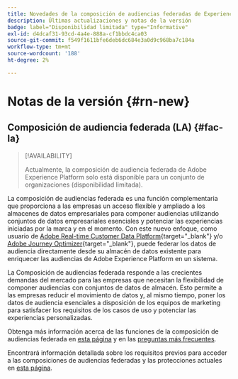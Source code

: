 ```yaml
---
title: Novedades de la composición de audiencias federadas de Experience Platform
description: Últimas actualizaciones y notas de la versión
badge: label="Disponibilidad limitada" type="Informative"
exl-id: d4dcaf31-93cd-4a4e-888a-cf1bbdc4ca03
source-git-commit: f549f1611bfe6deb6dc684e3a0d9c968ba7c184a
workflow-type: tm+mt
source-wordcount: '188'
ht-degree: 2%

---
```


# Notas de la versión {#rn-new}

## Composición de audiencia federada (LA) {#fac-la}

>[!AVAILABILITY]
>
>Actualmente, la composición de audiencia federada de Adobe Experience Platform solo está disponible para un conjunto de organizaciones (disponibilidad limitada).
>

La composición de audiencias federada es una función complementaria que proporciona a las empresas un acceso flexible y ampliado a los almacenes de datos empresariales para componer audiencias utilizando conjuntos de datos empresariales esenciales y potenciar las experiencias iniciadas por la marca y en el momento. Con este nuevo enfoque, como usuario de [Adobe Real-time Customer Data Platform](https://experienceleague.adobe.com/en/docs/experience-platform/segmentation/home){target="_blank"} y/o [Adobe Journey Optimizer](https://experienceleague.adobe.com/es/docs/journey-optimizer/using/ajo-home){target="_blank"}, puede federar los datos de audiencia directamente desde su almacén de datos existente para enriquecer las audiencias de Adobe Experience Platform en un sistema.

La Composición de audiencias federada responde a las crecientes demandas del mercado para las empresas que necesitan la flexibilidad de componer audiencias con conjuntos de datos de almacén. Esto permite a las empresas reducir el movimiento de datos y, al mismo tiempo, poner los datos de audiencia esenciales a disposición de los equipos de marketing para satisfacer los requisitos de los casos de uso y potenciar las experiencias personalizadas. 

Obtenga más información acerca de las funciones de la composición de audiencias federada en [esta página](get-started.md) y en las [preguntas más frecuentes](faq.md).

Encontrará información detallada sobre los requisitos previos para acceder a las composiciones de audiencias federadas y las protecciones actuales en [esta página](access-prerequisites.md).

